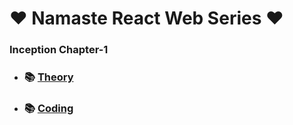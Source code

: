# ❤️ Namaste React Web Series ❤️
### Inception Chapter-1 
- ### 📚 [Theory](https://github.com/ShaikImamPasha/NamasteDev-Recat-Js-Web-Series/tree/main/Inception_Ep_1/Coding)
- ### 📚 [Coding](https://github.com/ShaikImamPasha/NamasteDev-Recat-Js-Web-Series/tree/main/Inception_Ep_1/Theory)